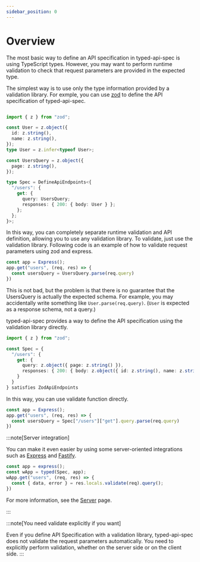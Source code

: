 ```yaml
---
sidebar_position: 0
---
```


# Overview

The most basic way to define an API specification in typed-api-spec is using TypeScript types.
However, you may want to perform runtime validation to check that request parameters are provided in the expected type.

The simplest way is to use only the type information provided by a validation library. For exmple, you can use [zod](https://zod.dev) to define the API specification of typed-api-spec.

```typescript

import { z } from "zod";

const User = z.object({
  id: z.string(),
  name: z.string(),
});
type User = z.infer<typeof User>;

const UsersQuery = z.object({
  page: z.string(),
});

type Spec = DefineApiEndpoints<{
  "/users": {
    get: {
      query: UsersQuery;
      responses: { 200: { body: User } };
    };
  };
}>;
```

In this way, you can completely separate runtime validation and API definition, allowing you to use any validation library.
To validate, just use the validation library. Following code is an example of how to validate request parameters using zod and express.

```typescript
const app = Express();
app.get("users", (req, res) => {
  const usersQuery = UsersQuery.parse(req.query)
})
```

This is not bad, but the problem is that there is no guarantee that the UsersQuery is actually the expected schema. For example, you may accidentally write something like `User.parse(req.query)`.
(`User` is expected as a response schema, not a query.)

typed-api-spec provides a way to define the API specification using the validation library directly.

```typescript
import { z } from "zod";

const Spec = {
  "/users": {
    get: {
      query: z.object({ page: z.string() }),
      responses: { 200: { body: z.object({ id: z.string(), name: z.string() }) } }
    }
  }
} satisfies ZodApiEndpoints
```

In this way, you can use validate function directly.

```typescript
const app = Express();
app.get("users", (req, res) => {
  const usersQuery = Spec["/users"]["get"].query.parse(req.query)
})
```

:::note[Server integration]

You can make it even easier by using some server-oriented integrations such as [Express](/typed-api-spec/docs/server/express) and [Fastify]((/typed-api-spec/docs/server/fastify)).

```typescript
const app = express();
const wApp = typed(Spec, app);
wApp.get("users", (req, res) => {
  const { data, error } = res.locals.validate(req).query();
})
```

For more information, see the [Server](/typed-api-spec/docs/category/server) page.

:::

:::note[You need validate explicitly if you want]

Even if you define API Specification with a validation library, typed-api-spec does not validate the request parameters automatically.
You need to explicitly perform validation, whether on the server side or on the client side.
:::
